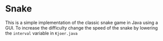 # Snake 
This is a simple implementation of the classic snake game in Java using a GUI.
To increase the difficulty change the speed of the snake by lowering the `interval` variable in `Kjoer.java`
